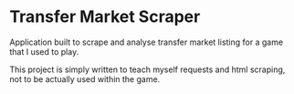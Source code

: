 # Transfer Market Scraper
Application built to scrape and analyse transfer market listing for a game that I used to play.

This project is simply written to teach myself requests and html scraping, not to be actually used within the game. 

